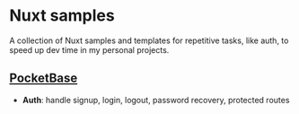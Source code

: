 # Nuxt samples
A collection of Nuxt samples and templates for repetitive tasks, like auth, to speed up dev time in my personal projects.

## [PocketBase](pocketbase)
- **Auth**: handle signup, login, logout, password recovery, protected routes